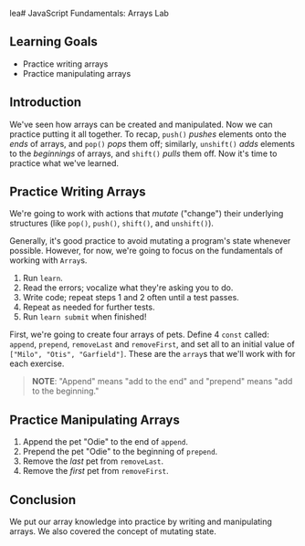 lea# JavaScript Fundamentals: Arrays Lab

## Learning Goals

* Practice writing arrays
* Practice manipulating arrays

## Introduction

We've seen how arrays can be created and manipulated. Now we can
practice putting it all together. To recap, `push()` *pushes* elements onto
the *ends* of arrays, and `pop()` *pops* them off; similarly, `unshift()` *adds*
elements to the *beginnings* of arrays, and `shift()` *pulls* them off. Now it's
time to practice what we've learned.

## Practice Writing Arrays

We're going to work with actions that _mutate_ ("change") their underlying
structures (like `pop()`, `push()`, `shift()`, and `unshift()`).

Generally, it's good practice to avoid mutating a program's state whenever
possible. However, for now, we're going to focus on the fundamentals of
working with `Array`s.

1. Run `learn`.
2. Read the errors; vocalize what they're asking you to do.
3. Write code; repeat steps 1 and 2 often until a test passes.
4. Repeat as needed for further tests.
5. Run `learn submit` when finished!

First, we're going to create four arrays of pets. Define 4 `const` called:
`append`, `prepend`, `removeLast` and `removeFirst`, and set all to an initial
value of `["Milo", "Otis", "Garfield"]`. These are the `array`s that we'll work
with for each exercise.

> **NOTE**: "Append" means "add to the end" and "prepend" means "add to the
> beginning."

## Practice Manipulating Arrays

1. Append the pet "Odie" to the end of `append`.
2. Prepend the pet "Odie" to the beginning of `prepend`.
3. Remove the _last_ pet from `removeLast`.
4. Remove the _first_ pet from `removeFirst`.

## Conclusion

We put our array knowledge into practice by writing and manipulating arrays.
We also covered the concept of mutating state.
